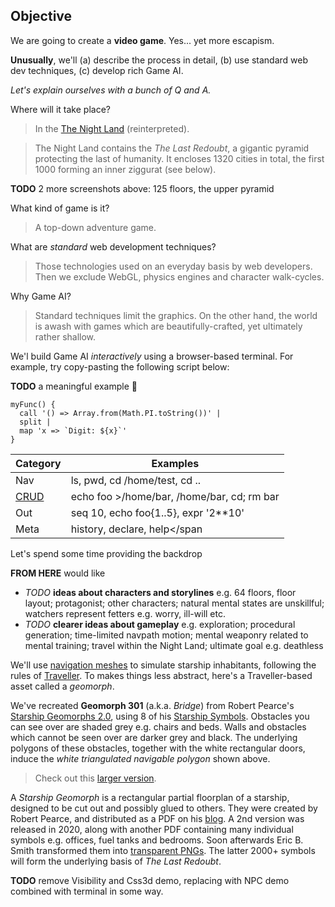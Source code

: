 ## Objective

We are going to create a **video game**.
Yes... yet more escapism.

**Unusually**, we'll
(a) describe the process in detail,
(b) use standard web dev techniques,
(c) develop rich Game AI.

_Let's explain ourselves with a bunch of Q and A._

Where will it take place?
> In the [The Night Land](https://en.wikipedia.org/wiki/The_Night_Land "@new-tab") (reinterpreted).

> The Night Land contains the _The Last Redoubt_,
> a gigantic pyramid protecting the last of humanity.
> It encloses 1320 cities in total,
> the first 1000 forming an inner ziggurat (see below).

<div
  class="tabs"
  name="redoubt-sketch-1"
  height="450"
  enabled="true"
  tabs="[
    { key: 'component', filepath: 'example/Images#redoubt-sketches' },
  ]"
></div>

__TODO__ 2 more screenshots above: 125 floors, the upper pyramid


What kind of game is it?
> A top-down adventure game.

What are _standard_ web development techniques?
> Those technologies used on an everyday basis by web developers.
> Then we exclude WebGL, physics engines and
> character walk-cycles.

Why Game AI?
> Standard techniques limit the graphics.
> On the other hand, the world is awash with games which are beautifully-crafted, yet ultimately rather shallow.

<!-- Because [NPC](https://tvtropes.org/pmwiki/pmwiki.php/Main/NonPlayerCharacter) behaviour is more interesting than any particular game. -->
<!-- > An environment is needed to make behaviour meaningful, fixed narratives/missions are not. -->

We'l build Game AI _interactively_ using a browser-based terminal. For example, try copy-pasting the following script below:

__TODO__ a meaningful example 🚧

~~~
myFunc() {
  call '() => Array.from(Math.PI.toString())' |
  split |
  map 'x => `Digit: ${x}`'
}
~~~


  <div
    class="tabs"
    name="terminal-demo"
    height="300"
    tabs="[
      { key: 'terminal', filepath: 'test' },
    ]"
  ></div>

  | Category | Examples  |
  | ------- | ---------- |
  | Nav | <span class="cmd">ls</span>, <span class="cmd">pwd</span>, <span class="cmd">cd /home/test</span>, <span class="cmd">cd ..</span> |
  | [CRUD](https://en.wikipedia.org/wiki/Create,_read,_update_and_delete "@new-tab") | <span class="cmd">echo foo >/home/bar</span>, <span class="cmd">/home/bar</span>, <span class="cmd">cd; rm bar</span> |
  | Out | <span class="cmd">seq 10</span>, <span class="cmd">echo foo{1..5}</span>, <span class="cmd">expr '2**10'</span> |
  | Meta | <span class="cmd">history</span>, <span class="cmd"> declare</span>, <span class="cmd">help</span


Let's spend some time providing the backdrop

__FROM HERE__ would like
- _TODO_ __ideas about characters and storylines__ e.g. 64 floors, floor layout; protagonist; other characters; natural mental states are unskillful; watchers represent fetters e.g. worry, ill-will etc.
- _TODO_ __clearer ideas about gameplay__ e.g. exploration; procedural generation; time-limited navpath motion; mental weaponry related to mental training; travel within the Night Land; ultimate goal e.g. deathless

We'll use [navigation meshes](https://en.wikipedia.org/wiki/Navigation_mesh) to simulate starship inhabitants,
following the rules of [Traveller](https://en.wikipedia.org/wiki/Traveller_%28role-playing_game%29).
To makes things less abstract, here's a Traveller-based asset called a _geomorph_.


<div
  class="tabs"
  name="geomorph-301-debug"
  height="400"
  tabs="[{ key: 'component', filepath: 'example/Images#geomorph-301' }]"
></div>

We've recreated **Geomorph 301** (a.k.a. _Bridge_) from Robert Pearce's [Starship Geomorphs 2.0](http://travellerrpgblog.blogspot.com/2018/10/the-starship-geomorphs-book-if-finally.html),
using 8 of his [Starship Symbols](http://travellerrpgblog.blogspot.com/2020/08/starship-symbols-book.html).
Obstacles you can see over are shaded grey e.g. chairs and beds.
Walls and obstacles which cannot be seen over are darker grey and black. The underlying polygons of these obstacles, together with the white rectangular doors, induce the _white triangulated navigable polygon_ shown above.

> Check out this [larger version](/pics/g-301--bridge.debug.x2.png "@new-tab").

<aside>

A _Starship Geomorph_ is a rectangular partial floorplan of a starship, designed to be cut out and possibly glued to others.
They were created by Robert Pearce, and distributed as a PDF on his [blog](http://travellerrpgblog.blogspot.com/).
A 2nd version was released in 2020, along with another PDF containing many individual symbols e.g. offices, fuel tanks and bedrooms. Soon afterwards Eric B. Smith transformed them into [transparent PNGs](http://gurpsland.no-ip.org/geomorphs/).
The latter 2000+ symbols will form the underlying basis of _The Last Redoubt_.

</aside>

__TODO__ remove Visibility and Css3d demo, replacing with NPC demo combined with terminal in some way.

<!-- We end with two basic demos.
You can pan/zoom, move the eyes, and view the obstacle polygons in 3D.
There are respective CodeSandboxes i.e. [visibility](https://codesandbox.io/s/rogue-markup-visibility-demo-k66zi?file=/src/example/Visibility.jsx "@new-tab") and [height](https://codesandbox.io/s/rogue-markup-3d-demo-forked-gyher?file=/src/example/Css3d.jsx "@new-tab"). -->


<div
  class="tabs"
  name="light-demo"
  height="340"
  tabs="[
    // { key: 'component', filepath: 'example/Visibility#301' },
    { key: 'component', filepath: 'example/Css3d#301' },
  ]"
></div>
